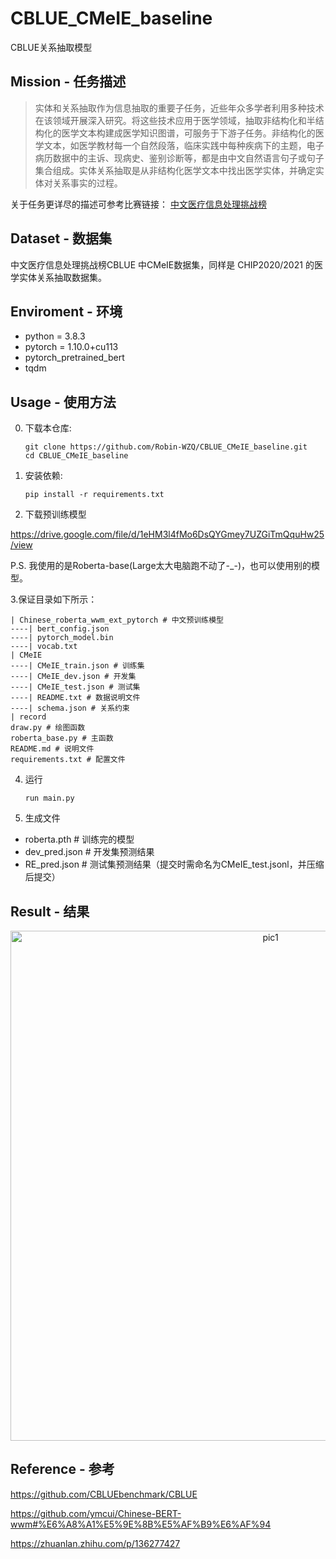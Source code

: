 # CBLUE_CMeIE_baseline
CBLUE关系抽取模型

## Mission - 任务描述
> 实体和关系抽取作为信息抽取的重要子任务，近些年众多学者利用多种技术在该领域开展深入研究。将这些技术应用于医学领域，抽取非结构化和半结构化的医学文本构建成医学知识图谱，可服务于下游子任务。非结构化的医学文本，如医学教材每一个自然段落，临床实践中每种疾病下的主题，电子病历数据中的主诉、现病史、鉴别诊断等，都是由中文自然语言句子或句子集合组成。实体关系抽取是从非结构化医学文本中找出医学实体，并确定实体对关系事实的过程。

关于任务更详尽的描述可参考比赛链接： [中文医疗信息处理挑战榜](https://tianchi.aliyun.com/dataset/dataDetail?dataId=95414)


## Dataset - 数据集

中文医疗信息处理挑战榜CBLUE 中CMeIE数据集，同样是 CHIP2020/2021 的医学实体关系抽取数据集。

## Enviroment - 环境
- python = 3.8.3
- pytorch = 1.10.0+cu113
- pytorch_pretrained_bert
- tqdm

## Usage - 使用方法

0. 下载本仓库:
    ```Shell
    git clone https://github.com/Robin-WZQ/CBLUE_CMeIE_baseline.git
    cd CBLUE_CMeIE_baseline
    ```

1. 安装依赖:
    ```Shell
    pip install -r requirements.txt
    ```

2. 下载预训练模型

https://drive.google.com/file/d/1eHM3l4fMo6DsQYGmey7UZGiTmQquHw25/view

P.S. 我使用的是Roberta-base(Large太大电脑跑不动了-_-)，也可以使用别的模型。

3.保证目录如下所示：

```
| Chinese_roberta_wwm_ext_pytorch # 中文预训练模型
----| bert_config.json
----| pytorch_model.bin
----| vocab.txt
| CMeIE
----| CMeIE_train.json # 训练集
----| CMeIE_dev.json # 开发集
----| CMeIE_test.json # 测试集
----| README.txt # 数据说明文件
----| schema.json # 关系约束
| record
draw.py # 绘图函数
roberta_base.py # 主函数
README.md # 说明文件
requirements.txt # 配置文件
```

4. 运行
    ```Shell
    run main.py
    ```
5. 生成文件
- roberta.pth # 训练完的模型
- dev_pred.json # 开发集预测结果
- RE_pred.json # 测试集预测结果（提交时需命名为CMeIE_test.jsonl，并压缩后提交）

## Result - 结果
<div align=center>
    <img width="816" alt="pic1" src="https://user-images.githubusercontent.com/60317828/172048567-a631a1bd-8082-4847-b7b8-06f799ecc41c.png">
</div>


## Reference - 参考

https://github.com/CBLUEbenchmark/CBLUE

https://github.com/ymcui/Chinese-BERT-wwm#%E6%A8%A1%E5%9E%8B%E5%AF%B9%E6%AF%94

https://zhuanlan.zhihu.com/p/136277427

